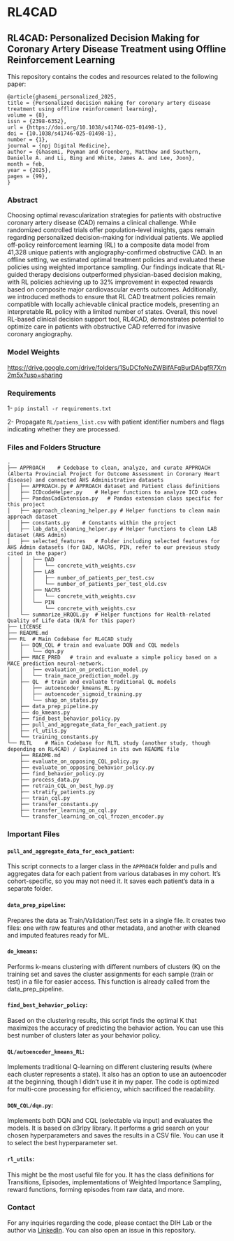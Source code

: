# RL4CAD
## RL4CAD: Personalized Decision Making for Coronary Artery Disease Treatment using Offline Reinforcement Learning

This repository contains the codes and resources related to the following paper:

    @article{ghasemi_personalized_2025,
	title = {Personalized decision making for coronary artery disease treatment using offline reinforcement learning},
	volume = {8},
	issn = {2398-6352},
	url = {https://doi.org/10.1038/s41746-025-01498-1},
	doi = {10.1038/s41746-025-01498-1},
	number = {1},
	journal = {npj Digital Medicine},
	author = {Ghasemi, Peyman and Greenberg, Matthew and Southern, Danielle A. and Li, Bing and White, James A. and Lee, Joon},
	month = feb,
	year = {2025},
	pages = {99},
	}


### Abstract
Choosing optimal revascularization strategies for patients with obstructive coronary artery disease (CAD) remains a clinical challenge. While randomized controlled trials offer population-level insights, gaps remain regarding personalized decision-making for individual patients. We applied off-policy reinforcement learning (RL) to a composite data model from 41,328 unique patients with angiography-confirmed obstructive CAD. In an offline setting, we estimated optimal treatment policies and evaluated these policies using weighted importance sampling. Our findings indicate that RL-guided therapy decisions outperformed physician-based decision making, with RL policies achieving up to 32% improvement in expected rewards based on composite major cardiovascular events outcomes. Additionally, we introduced methods to ensure that RL CAD treatment policies remain compatible with locally achievable clinical practice models, presenting an interpretable RL policy with a limited number of states. Overall, this novel RL-based clinical decision support tool, RL4CAD, demonstrates potential to optimize care in patients with obstructive CAD referred for invasive coronary angiography.

### Model Weights
https://drive.google.com/drive/folders/1SuDCfoNeZWBifAFqBurDAbgfR7Xm2m5x?usp=sharing


### Requirements
1- `pip install -r requirements.txt`

2- Propagate `RL/patiens_list.csv` with patient identifier numbers and flags indicating whether they are processed.

### Files and Folders Structure
```
.
├── APPROACH    # Codebase to clean, analyze, and curate APPROACH (Alberta Provincial Project for Outcome Assessment in Coronary Heart disease) and connected AHS Administrative datasets
│   ├── APPROACH.py # APPROACH dataset and Patient class definitions
│   ├── ICDcodeHelper.py    # Helper functions to analyze ICD codes
│   ├── PandasCadExtension.py   # Pandas extension class specific for this project
│   ├── approach_cleaning_helper.py # Helper functions to clean main approach dataset
│   ├── constants.py    # Constants within the project
│   ├── lab_data_cleaning_helper.py # Helper functions to clean LAB dataset (AHS Admin)
│   ├── selected_features   # Folder including selected features for AHS Admin datasets (for DAD, NACRS, PIN, refer to our previous study cited in the paper)
│   │   ├── DAD
│   │   │   └── concrete_with_weights.csv
│   │   ├── LAB
│   │   │   ├── number_of_patients_per_test.csv
│   │   │   └── number_of_patients_per_test_old.csv
│   │   ├── NACRS
│   │   │   └── concrete_with_weights.csv
│   │   └── PIN
│   │       └── concrete_with_weights.csv
│   └── summarize_HRQOL.py  # Helper functions for Health-related Quality of Life data (N/A for this paper)
├── LICENSE
├── README.md
├── RL  # Main Codebase for RL4CAD study
│   ├── DQN_CQL # train and evaluate DQN and CQL models
│   │   └── dqn.py
│   ├── MACE_PRED   # train and evaluate a simple policy based on a MACE prediction neural-network.
│   │   ├── evaluation_on_prediction_model.py
│   │   └── train_mace_prediction_model.py
│   ├── QL  # train and evaluate traditional QL models
│   │   ├── autoencoder_kmeans_RL.py
│   │   ├── autoencoder_sigmoid_training.py
│   │   └── shap_on_states.py
│   ├── data_prep_pipeline.py
│   ├── do_kmeans.py
│   ├── find_best_behavior_policy.py
│   ├── pull_and_aggregate_data_for_each_patient.py
│   ├── rl_utils.py
│   └── training_constants.py
└── RLTL    # Main Codebase for RLTL study (another study, though depending on RL4CAD) / Explained in its own README file
    ├── README.md
    ├── evaluate_on_opposing_CQL_policy.py
    ├── evaluate_on_opposing_behavior_policy.py
    ├── find_behavior_policy.py
    ├── process_data.py
    ├── retrain_CQL_on_best_hyp.py
    ├── stratify_patients.py
    ├── train_cql.py
    ├── transfer_constants.py
    ├── transfer_learning_on_cql.py
    └── transfer_learning_on_cql_frozen_encoder.py
```

### Important Files
 
#### `pull_and_aggregate_data_for_each_patient`:
This script connects to a larger class in the `APPROACH` folder and pulls and aggregates data for each patient from various databases in my cohort. It’s cohort-specific, so you may not need it. It saves each patient’s data in a separate folder.

#### `data_prep_pipeline`:
Prepares the data as Train/Validation/Test sets in a single file. It creates two files: one with raw features and other metadata, and another with cleaned and imputed features ready for ML.

#### `do_kmeans`:
Performs k-means clustering with different numbers of clusters (K) on the training set and saves the cluster assignments for each sample (train or test) in a file for easier access. This function is already called from the data_prep_pipeline.

#### `find_best_behavior_policy`:
Based on the clustering results, this script finds the optimal K that maximizes the accuracy of predicting the behavior action. You can use this best number of clusters later as your behavior policy.

#### `QL/autoencoder_kmeans_RL`:
Implements traditional Q-learning on different clustering results (where each cluster represents a state). It also has an option to use an autoencoder at the beginning, though I didn’t use it in my paper. The code is optimized for multi-core processing for efficiency, which sacrificed the readability.

#### `DQN_CQL/dqn.py`:
Implements both DQN and CQL (selectable via input) and evaluates the models. It is based on d3rlpy library. It performs a grid search on your chosen hyperparameters and saves the results in a CSV file. You can use it to select the best hyperparameter set.

#### `rl_utils`:
This might be the most useful file for you. It has the class definitions for Transitions, Episodes, implementations of Weighted Importance Sampling, reward functions, forming episodes from raw data, and more.


### Contact
For any inquiries regarding the code, please contact the DIH Lab or the author via [LinkedIn](https://www.linkedin.com/in/pghasemi/). You can also open an issue in this repository.
